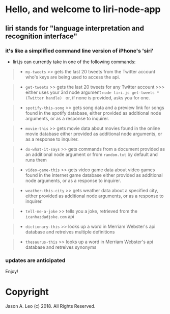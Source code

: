 # Hello, and welcome to liri-node-app
## liri stands for "language interpretation and recognition interface"
### it's like a simplified command line version of iPhone's 'siri'
- liri.js can currently take in one of the following commands:

> * `my-tweets`
    >> gets the last 20 tweets from the Twitter account who's keys are being used to access the api.

> * `get-tweets`
    >> gets the last 20 tweets for any Twitter account
    >>> either uses your 3rd node argument `node liri.js get-tweets *(Twitter handle) ` or, if none is provided, asks you for one.

> * `spotify-this-song`
    >> gets song data and a preview link for songs found in the spotify database, either provided as additional node arguments, or as a response to inquirer.

> * `movie-this`
    >> gets movie data about movies found in the online movie database either provided as additional node arguments, or as a response to inquirer.

> * `do-what-it-says`
    >> gets commands from a document provided as an additional node argument or from `random.txt` by default and runs them

> * `video-game-this`
    >> gets video game data about video games found in the internet game database either provided as additional node arguments, or as a response to inquirer.

> * `weather-this-city`
    >> gets weather data about a specified city, either provided as additional node arguments, or as a response to inquirer.

> * `tell-me-a-joke`
    >> tells you a joke, retrieved from the `icanhazdadjoke.com` api

> * `dictionary-this`
    >> looks up a word in Merriam Webster's api database and retreives multiple definitions

> * `thesaurus-this`
    >> looks up a word in Merriam Webster's api database and retreives synonyms

### updates are anticipated
Enjoy!
# Copyright
Jason A. Leo (c) 2018. All Rights Reserved.
